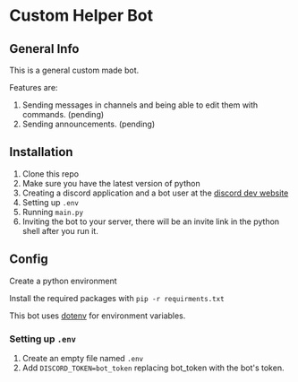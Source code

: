 # Custom Helper Bot

## General Info

This is a general custom made bot.

Features are:

1. Sending messages in channels and being able to edit them with commands. (pending)
2. Sending announcements. (pending)

## Installation 

1. Clone this repo
2. Make sure you have the latest version of python
3. Creating a discord application and a bot user at the [discord dev website](https://discord.com/developers/applications)
4. Setting up `.env`
5. Running `main.py` 
6. Inviting the bot to your server, there will be an invite link in the python shell after you run it.



## Config

Create a python environment

Install the required packages with `pip -r requirments.txt`

This bot uses [dotenv](https://pypi.org/project/python-dotenv/) for environment variables. 

### Setting up `.env`

1. Create an empty file named `.env`
2. Add `DISCORD_TOKEN=bot_token` replacing bot_token with the bot's token. 